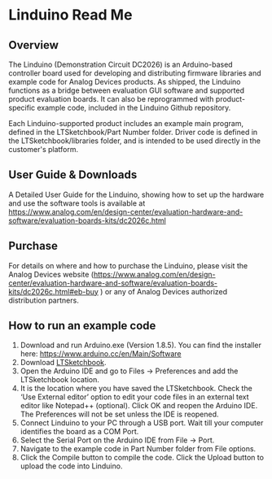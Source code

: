 # Linduino Read Me
## Overview ##
The Linduino (Demonstration Circuit DC2026) is an Arduino-based controller board used for developing and distributing firmware libraries and example code for Analog Devices products. As shipped, the Linduino functions as a bridge between evaluation GUI software and supported product evaluation boards. It can also be reprogrammed with product-specific example code, included in the Linduino Github repository.

Each Linduino-supported product includes an example main program, defined in the LTSketchbook/Part Number folder. Driver code is defined in the LTSketchbook/libraries folder, and is intended to be used directly in the customer's platform. 

## User Guide & Downloads ##
A Detailed User Guide for the Linduino, showing how to set up the hardware and use the software tools is available at https://www.analog.com/en/design-center/evaluation-hardware-and-software/evaluation-boards-kits/dc2026c.html

## Purchase ##
For details on where and how to purchase the Linduino, please visit the Analog Devices website (https://www.analog.com/en/design-center/evaluation-hardware-and-software/evaluation-boards-kits/dc2026c.html#eb-buy ) or any of Analog Devices authorized distribution partners.

## How to run an example code ##
1. Download and run Arduino.exe (Version 1.8.5). You can find the installer here:
https://www.arduino.cc/en/Main/Software
2. Download [LTSketchbook](https://www.analog.com/media/en/engineering-tools/design-tools/LTSketchbook.zip).
3. Open the Arduino IDE and go to Files → Preferences and add the LTSketchbook location. 
4. It is the location where you have saved the LTSketchbook. Check the ‘Use External editor’ option to edit your code files in an external text editor like Notepad++ (optional).
Click OK and reopen the Arduino IDE. The Preferences will not be set unless the IDE is reopened.
5. Connect Linduino to your PC through a USB port. Wait till your computer identifies the board as a COM Port.
6. Select the Serial Port on the Arduino IDE ­from File → Port. 
7. Navigate to the example code in Part Number folder from File options.
8. Click the Compile button to compile the code. Click the Upload button to upload the code into Linduino.
